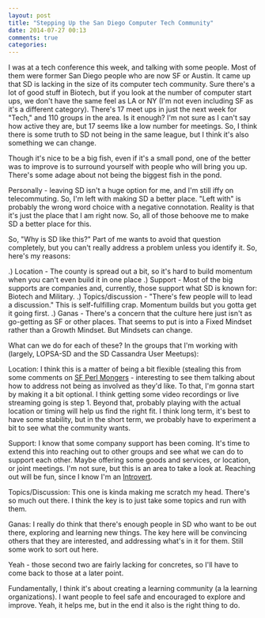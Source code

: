 ```yaml
---
layout: post
title: "Stepping Up the San Diego Computer Tech Community"
date: 2014-07-27 00:13
comments: true
categories: 
---
```




I was at a tech conference this week, and talking with some people. Most of them were former San Diego people who are now SF or Austin. It came up that SD is lacking in the size of its computer tech community. Sure there's a lot of good stuff in Biotech, but if you look at the number of computer start ups, we don't have the same feel as LA or NY (I'm not even including SF as it's a different category). There's 17 meet ups in just the next week for "Tech," and 110 groups in the area. Is it enough? I'm not sure as I can't say how active they are, but 17 seems like a low number for meetings. So, I think there is some truth to SD not being in the same league, but I think it's also something we can change.

Though it's nice to be a big fish, even if it's a small pond, one of the better was to improve is to surround yourself with people who will bring you up. There's some adage about not being the biggest fish in the pond.

Personally - leaving SD isn't a huge option for me, and I'm still iffy on telecommuting. So, I'm left with making SD a better place. "Left with" is probably the wrong word choice with a negative connotation. Reality is that it's just the place that I am right now. So, all of those behoove me to make SD a better place for this.

So, "Why is SD like this?" Part of me wants to avoid that question completely, but you can't really address a problem unless you identify it. So, here's my reasons:

.) Location - The county is spread out a bit, so it's hard to build momentum when you can't even build it in one place
.) Support - Most of the big supports are companies and, currently, those support what SD is known for: Biotech and Military.
.) Topics/discussion - "There's few people will to lead a discussion." This is self-fulfilling crap. Momentum builds but you gotta get it going first.
.) Ganas - There's a concern that the culture here just isn't as go-getting as SF or other places. That seems to put is into a Fixed Mindset rather than a Growth Mindset. But Mindsets can change.

What can we do for each of these? In the groups that I'm working with (largely, LOPSA-SD and the SD Cassandra User Meetups):

Location: I think this is a matter of being a bit flexible (stealing this from some comments on [SF Perl Mongers](http://anonymoushash.vmbrasseur.com/2014/07/15/san-francisco-perl-mongers-12-months-50-growth/) - interesting to see them talking about how to address not being as involved as they'd like. To that, I'm gonna start by making it a bit optional. I think getting some video recordings or live streaming going is step 1. Beyond that, probably playing with the actual location or timing will help us find the right fit. I think long term, it's best to have some stability, but in the short term, we probably have to experiment a bit to see what the community wants.

Support: I know that some company support has been coming. It's time to extend this into reaching out to other groups and see what we can do to support each other. Maybe offering some goods and services, or location, or joint meetings. I'm not sure, but this is an area to take a look at. Reaching out will be fun, since I know I'm an [Introvert](http://www.sinfest.net/view.php?date=2013-10-14).

Topics/Discussion: This one is kinda making me scratch my head. There's so much out there. I think the key is to just take some topics and run with them.

Ganas: I really do think that there's enough people in SD who want to be out there, exploring and learning new things. The key here will be convincing others that they are interested, and addressing what's in it for them. Still some work to sort out here.

Yeah - those second two are fairly lacking for concretes, so I'll have to come back to those at a later point.

Fundamentally, I think it's about creating a learning community (a la learning organizations). I want people to feel safe and encouraged to explore and improve. Yeah, it helps me, but in the end it also is the right thing to do.
